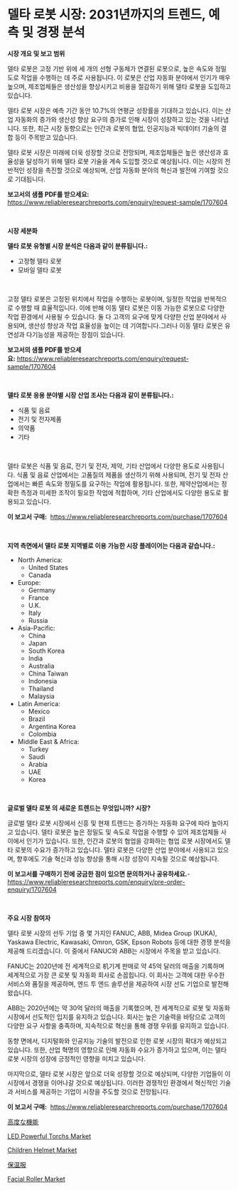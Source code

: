 <p><h1>델타 로봇 시장: 2031년까지의 트렌드, 예측 및 경쟁 분석</h1></p><p><strong>시장 개요 및 보고 범위</strong></p>
<p><p>델타 로봇은 고정 기반 위에 세 개의 선형 구동체가 연결된 로봇으로, 높은 속도와 정밀도로 작업을 수행하는 데 주로 사용됩니다. 이 로봇은 산업 자동화 분야에서 인기가 매우 높으며, 제조업체들은 생산성을 향상시키고 비용을 절감하기 위해 델타 로봇을 도입하고 있습니다.</p><p>델타 로봇 시장은 예측 기간 동안 10.7%의 연평균 성장률을 기대하고 있습니다. 이는 산업 자동화의 증가와 생산성 향상 요구의 증가로 인해 시장이 성장하고 있는 것을 나타냅니다. 또한, 최근 시장 동향으로는 인간과 로봇의 협업, 인공지능과 빅데이터 기술의 결합 등이 주목받고 있습니다.</p><p>델타 로봇 시장은 미래에 더욱 성장할 것으로 전망되며, 제조업체들은 높은 생산성과 효율성을 달성하기 위해 델타 로봇 기술을 계속 도입할 것으로 예상됩니다. 이는 시장의 전반적인 성장을 촉진할 것으로 예상되며, 산업 자동화 분야의 혁신과 발전에 기여할 것으로 기대됩니다.</p></p>
<p><strong>보고서의 샘플 PDF를 받으세요:</strong> <a href="https://www.reliableresearchreports.com/enquiry/request-sample/1707604">https://www.reliableresearchreports.com/enquiry/request-sample/1707604</a></p>
<p>&nbsp;</p>
<p><strong>시장 세분화</strong></p>
<p><strong>델타 로봇 유형별 시장 분석은 다음과 같이 분류됩니다.:</strong></p>
<p><ul><li>고정형 델타 로봇</li><li>모바일 델타 로봇</li></ul></p>
<p>&nbsp;</p>
<p><p>고정 델타 로봇은 고정된 위치에서 작업을 수행하는 로봇이며, 일정한 작업을 반복적으로 수행할 때 효율적입니다. 이에 반해 이동 델타 로봇은 이동 가능한 로봇으로 다양한 작업 환경에서 사용될 수 있습니다. 둘 다 고객의 요구에 맞게 다양한 산업 분야에서 사용되며, 생산성 향상과 작업 효율성을 높이는 데 기여합니다.그러나 이동 델타 로봇은 유연성과 다기능성을 제공하는 장점이 있습니다.</p></p>
<p><strong>보고서의 샘플 PDF를 받으세요:</strong>&nbsp;<a href="https://www.reliableresearchreports.com/enquiry/request-sample/1707604">https://www.reliableresearchreports.com/enquiry/request-sample/1707604</a></p>
<p>&nbsp;</p>
<p><strong> 델타 로봇 응용 분야별 시장 산업 조사는 다음과 같이 분류됩니다.:</strong></p>
<p><ul><li>식품 및 음료</li><li>전기 및 전자제품</li><li>의약품</li><li>기타</li></ul></p>
<p>&nbsp;</p>
<p><p>델타 로봇은 식품 및 음료, 전기 및 전자, 제약, 기타 산업에서 다양한 용도로 사용됩니다. 식품 및 음료 산업에서는 고품질의 제품을 생산하기 위해 사용되며, 전기 및 전자 산업에서는 빠른 속도와 정밀도를 요구하는 작업에 활용됩니다. 또한, 제약산업에서는 정확한 측정과 미세한 조작이 필요한 작업에 적합하며, 기타 산업에서도 다양한 용도로 활용되고 있습니다.</p></p>
<p><strong>이 보고서 구매:</strong>&nbsp; <a href="https://www.reliableresearchreports.com/purchase/1707604">https://www.reliableresearchreports.com/purchase/1707604</a></p>
<p>&nbsp;</p>
<p><strong>지역 측면에서 델타 로봇 지역별로 이용 가능한 시장 플레이어는 다음과 같습니다.:</strong></p>
<p><ul>
    <li>
        North America:
        <ul>
            <li>United States</li>
            <li>Canada</li>
        </ul>
    </li>
    <li>
        Europe:
        <ul>
            <li>Germany</li>
            <li>France</li>
            <li>U.K.</li>
            <li>Italy</li>
            <li>Russia</li>
        </ul>
    </li>
    <li>
        Asia-Pacific:
        <ul>
            <li>China</li>
            <li>Japan</li>
            <li>South Korea</li>
            <li>India</li>
            <li>Australia</li>
            <li>China Taiwan</li>
            <li>Indonesia</li>
            <li>Thailand</li>
            <li>Malaysia</li>
        </ul>
    </li>
    <li>
        Latin America:
        <ul>
            <li>Mexico</li>
            <li>Brazil</li>
            <li>Argentina Korea</li>
            <li>Colombia</li>
        </ul>
    </li>
    <li>
        Middle East & Africa:
        <ul>
            <li>Turkey</li>
            <li>Saudi</li>
            <li>Arabia</li>
            <li>UAE</li>
            <li>Korea</li>
        </ul>
    </li>
    </ul></p>
<p>&nbsp;</p>
<p><strong>글로벌 델타 로봇 의 새로운 트렌드는 무엇입니까? 시장?</strong></p>
<p><p>글로벌 델타 로봇 시장에서 신흥 및 현재 트렌드는 증가하는 자동화 요구에 따라 높아지고 있습니다. 델타 로봇은 높은 정밀도 및 속도로 작업을 수행할 수 있어 제조업체들 사이에서 인기가 있습니다. 또한, 인간과 로봇의 협업을 강화하는 협업 로봇 시장에서도 델타 로봇의 수요가 증가하고 있습니다. 델타 로봇은 다양한 산업 분야에서 사용되고 있으며, 향후에도 기술 혁신과 성능 향상을 통해 시장 성장이 지속될 것으로 예상됩니다.</p></p>
<p><strong>이 보고서를 구매하기 전에 궁금한 점이 있으면 문의하거나 공유하세요.</strong>- <a href="https://www.reliableresearchreports.com/enquiry/pre-order-enquiry/1707604">https://www.reliableresearchreports.com/enquiry/pre-order-enquiry/1707604</a></p>
<p>&nbsp;</p>
<p><strong>주요 시장 참여자</strong></p>
<p><p>델타 로봇 시장의 선두 기업 중 몇 가지인 FANUC, ABB, Midea Group (KUKA), Yaskawa Electric, Kawasaki, Omron, GSK, Epson Robots 등에 대한 경쟁 분석을 제공해 드리겠습니다. 이 중에서 FANUC와 ABB는 시장에서 주목을 받고 있습니다. </p><p>FANUC는 2020년에 전 세계적으로 机기계 판매로 약 45억 달러의 매출을 기록하며 세계적으로 가장 큰 로봇 및 자동화 회사로 손꼽힙니다. 이 회사는 고객에 대한 우수한 서비스와 품질을 제공하며, 엔드 투 엔드 솔루션을 제공하여 시장 선도 기업으로 발전해 왔습니다. </p><p>ABB는 2020년에는 약 30억 달러의 매출을 기록했으며, 전 세계적으로 로봇 및 자동화 시장에서 선도적인 입지를 유지하고 있습니다. 회사는 높은 기술력을 바탕으로 고객의 다양한 요구 사항을 충족하며, 지속적으로 혁신을 통해 경쟁 우위를 유지하고 있습니다.</p><p>동향 면에서, 디지털화와 인공지능 기술의 발전으로 인한 로봇 시장의 확대가 예상되고 있습니다. 또한, 산업 혁명의 영향으로 인해 자동화 수요가 증가하고 있으며, 이는 델타 로봇 시장의 성장에 긍정적인 영향을 미치고 있습니다.</p><p>마지막으로, 델타 로봇 시장은 앞으로 더욱 성장할 것으로 예상되며, 다양한 기업들이 이 시장에서 경쟁을 이어나갈 것으로 예상됩니다. 이러한 경쟁적인 환경에서 혁신적인 기술과 서비스를 제공하는 기업이 시장을 주도할 것으로 전망됩니다.</p></p>
<p><strong>이 보고서 구매:</strong>&nbsp;&nbsp;<a href="https://www.reliableresearchreports.com/purchase/1707604">https://www.reliableresearchreports.com/purchase/1707604</a></p>
<p><p><a href="https://github.com/zjkmgcs938405/Market-Research-Report-List-1/blob/main/22099363749.md">高度な機能</a></p><p><a href="https://issuu.com/reportprime-2/docs/led-powerful-torchs-market-size-2030.pptx">LED Powerful Torchs Market</a></p><p><a href="https://issuu.com/reportprime-2/docs/children-helmet-market-size-2030.pptx">Children Helmet Market</a></p><p><a href="https://github.com/mohamedbakry57/Market-Research-Report-List-3/blob/main/78084803748.md">保温服</a></p><p><a href="https://github.com/lataunyatinikmelvin59ilbd0dv/Market-Research-Report-List-1/blob/main/facial-roller-market.md">Facial Roller Market</a></p></p>
